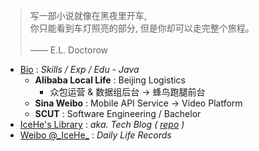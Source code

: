 <!-- > 好记性不如烂博客 -->

<!-- Done is better than perfect. -->

> 写一部小说就像在黑夜里开车, <br/>你只能看到车灯照亮的部分, 但是你却可以走完整个旅程。<br/><br/>—— E.L. Doctorow

- [Bio](/marks/bio.md) : _Skills / Exp / Edu - Java_
    - **Alibaba Local Life** : Beijing Logistics
        - 众包运营 & 数据组后台 → 蜂鸟跑腿前台
    - **Sina Weibo** : Mobile API Service → Video Platform
    - **SCUT** : Software Engineering / Bachelor
- [IceHe's Library](https://icehe.xyz/#/) : _aka. Tech Blog ( [repo](https://github.com/IceHe/lib) )_
- [Weibo @\_IceHe\_](https://weibo.com/icedes) : _Daily Life Records_

<!-- ### Hi there 👋 -->

<!--
**IceHe/IceHe** is a ✨ _special_ ✨ repository because its `README.md` (this file) appears on your GitHub profile.

Here are some ideas to get you started:

- 🔭 I’m currently working on ...
- 🌱 I’m currently learning ...
- 👯 I’m looking to collaborate on ...
- 🤔 I’m looking for help with ...
- 💬 Ask me about ...
- 📫 How to reach me: ...
- 😄 Pronouns: ...
- ⚡ Fun fact: ...
-->
